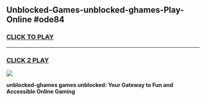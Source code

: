 
## Unblocked-Games-unblocked-ghames-Play-Online #ode84
<h3>
<a href="https://news.freeplayer.one?title=unblocked-ghames&ref=3">CLICK TO PLAY</a></h3>
<hr>

<h3>
<a href="https://news.freeplayer.one?title=unblocked-ghames&ref=3">CLICK 2 PLAY</a>
  
</h3>

<a href="https://news.freeplayer.one?title=unblocked-ghames&ref=3"><img src="https://clearcache.store/games.png"></a>


**unblocked-ghames games unblocked: Your Gateway to Fun and Accessible Online Gaming**

